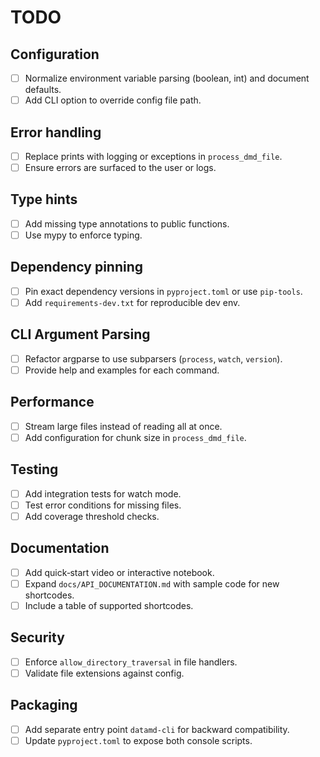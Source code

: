 # TODO

## Configuration
- [ ] Normalize environment variable parsing (boolean, int) and document defaults.
- [ ] Add CLI option to override config file path.

## Error handling
- [ ] Replace prints with logging or exceptions in `process_dmd_file`.
- [ ] Ensure errors are surfaced to the user or logs.

## Type hints
- [ ] Add missing type annotations to public functions.
- [ ] Use mypy to enforce typing.

## Dependency pinning
- [ ] Pin exact dependency versions in `pyproject.toml` or use `pip-tools`.
- [ ] Add `requirements-dev.txt` for reproducible dev env.

## CLI Argument Parsing
- [ ] Refactor argparse to use subparsers (`process`, `watch`, `version`).
- [ ] Provide help and examples for each command.

## Performance
- [ ] Stream large files instead of reading all at once.
- [ ] Add configuration for chunk size in `process_dmd_file`.

## Testing
- [ ] Add integration tests for watch mode.
- [ ] Test error conditions for missing files.
- [ ] Add coverage threshold checks.

## Documentation
- [ ] Add quick‑start video or interactive notebook.
- [ ] Expand `docs/API_DOCUMENTATION.md` with sample code for new shortcodes.
- [ ] Include a table of supported shortcodes.

## Security
- [ ] Enforce `allow_directory_traversal` in file handlers.
- [ ] Validate file extensions against config.

## Packaging
- [ ] Add separate entry point `datamd-cli` for backward compatibility.
- [ ] Update `pyproject.toml` to expose both console scripts.
